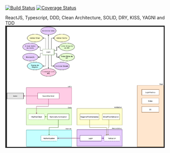 [![Build Status](https://travis-ci.org/nsrau/clean-react.svg?branch=master)](https://travis-ci.org/nsrau/clean-react)
[![Coverage Status](https://coveralls.io/repos/github/nsrau/clean-react/badge.svg?branch=master)](https://coveralls.io/github/nsrau/clean-react?branch=master)

ReactJS, Typescript, DDD, Clean Architecture, SOLID, DRY, KISS, YAGNI and TDD
![Flow](/clean-flow.png?raw=true "course Rodrigo Manguinho")

